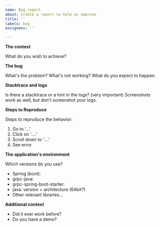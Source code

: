 ```yaml
---
name: Bug report
about: Create a report to help us improve
title: ''
labels: bug
assignees: ''

---
```


**The context**

What do you wish to achieve?

**The bug**

What's the problem? What's not working? What do you expect to happen.

**Stacktrace and logs**

Is there a stacktrace or a hint in the logs? (very important)
Screenshots work as well, but don't screenshot your logs.

**Steps to Reproduce**

Steps to reproduce the behavior:
1. Go to '...'
2. Click on '....'
3. Scroll down to '....'
4. See error

**The application's environment**

Which versions do you use?
* Spring (boot):
* grpc-java:
* grpc-spring-boot-starter:
* java: version + architecture (64bit?)
* Other relevant libraries...

**Additional context**

* Did it ever work before?
* Do you have a demo?
